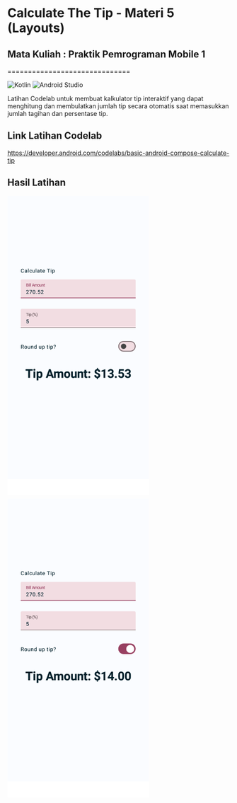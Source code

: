 # Calculate The Tip  - Materi 5 (Layouts)

## Mata Kuliah : Praktik Pemrograman Mobile 1
==============================

![Kotlin](https://img.shields.io/badge/kotlin-%237F52FF.svg?style=for-the-badge&logo=kotlin&logoColor=white)
![Android Studio](https://img.shields.io/badge/android%20studio-346ac1?style=for-the-badge&logo=android%20studio&logoColor=white)

Latihan Codelab untuk membuat kalkulator tip interaktif yang dapat menghitung dan membulatkan jumlah tip secara otomatis saat memasukkan jumlah tagihan dan persentase tip. 

## Link Latihan Codelab
https://developer.android.com/codelabs/basic-android-compose-calculate-tip

## Hasil Latihan

<div style="display: flex; flex-wrap: wrap; gap: 8px;">
    <img src="./screenshots/CalculateTip.png" width="320px" />
    <img src="./screenshots/RoundCalculateTip.png" width="320px" />
</div>